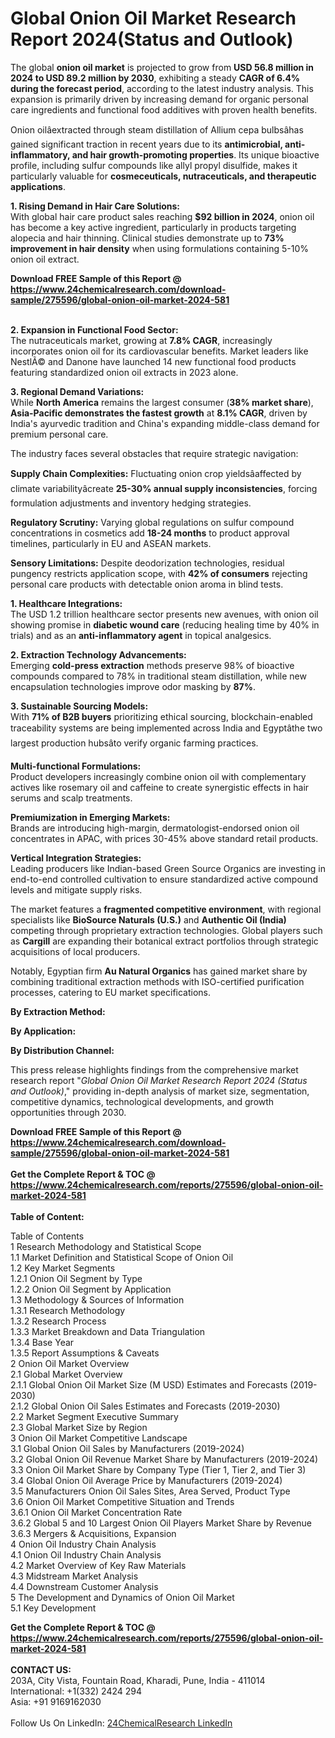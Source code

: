<h1>Global Onion Oil Market Research Report 2024(Status and Outlook)</h1><p>The global <strong>onion oil market</strong> is projected to grow from <strong>USD 56.8 million in 2024 to USD 89.2 million by 2030</strong>, exhibiting a steady <strong>CAGR of 6.4% during the forecast period</strong>, according to the latest industry analysis. This expansion is primarily driven by increasing demand for organic personal care ingredients and functional food additives with proven health benefits.</p><p>Onion oilâextracted through steam distillation of Allium cepa bulbsâhas gained significant traction in recent years due to its <strong>antimicrobial, anti-inflammatory, and hair growth-promoting properties</strong>. Its unique bioactive profile, including sulfur compounds like allyl propyl disulfide, makes it particularly valuable for <strong>cosmeceuticals, nutraceuticals, and therapeutic applications</strong>.</p><p><strong>1. Rising Demand in Hair Care Solutions:</strong><br>
With global hair care product sales reaching <strong>$92 billion in 2024</strong>, onion oil has become a key active ingredient, particularly in products targeting alopecia and hair thinning. Clinical studies demonstrate up to <strong>73% improvement in hair density</strong> when using formulations containing 5-10% onion oil extract.</p><div><b>Download FREE Sample of this Report @ 
            <a href="https://www.24chemicalresearch.com/download-sample/275596/global-onion-oil-market-2024-581">
            https://www.24chemicalresearch.com/download-sample/275596/global-onion-oil-market-2024-581</a></b></div><br><p><strong>2. Expansion in Functional Food Sector:</strong><br>
The nutraceuticals market, growing at <strong>7.8% CAGR</strong>, increasingly incorporates onion oil for its cardiovascular benefits. Market leaders like NestlÃ© and Danone have launched 14 new functional food products featuring standardized onion oil extracts in 2023 alone.</p><p><strong>3. Regional Demand Variations:</strong><br>
While <strong>North America</strong> remains the largest consumer (<strong>38% market share</strong>), <strong>Asia-Pacific demonstrates the fastest growth</strong> at <strong>8.1% CAGR</strong>, driven by India's ayurvedic tradition and China's expanding middle-class demand for premium personal care.</p><p>The industry faces several obstacles that require strategic navigation:</p><p><strong>Supply Chain Complexities:</strong> Fluctuating onion crop yieldsâaffected by climate variabilityâcreate <strong>25-30% annual supply inconsistencies</strong>, forcing formulation adjustments and inventory hedging strategies.</p><p><strong>Regulatory Scrutiny:</strong> Varying global regulations on sulfur compound concentrations in cosmetics add <strong>18-24 months</strong> to product approval timelines, particularly in EU and ASEAN markets.</p><p><strong>Sensory Limitations:</strong> Despite deodorization technologies, residual pungency restricts application scope, with <strong>42% of consumers</strong> rejecting personal care products with detectable onion aroma in blind tests.</p><p><strong>1. Healthcare Integrations:</strong><br>
The USD 1.2 trillion healthcare sector presents new avenues, with onion oil showing promise in <strong>diabetic wound care</strong> (reducing healing time by 40% in trials) and as an <strong>anti-inflammatory agent</strong> in topical analgesics.</p><p><strong>2. Extraction Technology Advancements:</strong><br>
Emerging <strong>cold-press extraction</strong> methods preserve 98% of bioactive compounds compared to 78% in traditional steam distillation, while new encapsulation technologies improve odor masking by <strong>87%</strong>.</p><p><strong>3. Sustainable Sourcing Models:</strong><br>
With <strong>71% of B2B buyers</strong> prioritizing ethical sourcing, blockchain-enabled traceability systems are being implemented across India and Egyptâthe two largest production hubsâto verify organic farming practices.</p><p><strong>Multi-functional Formulations:</strong><br>
	Product developers increasingly combine onion oil with complementary actives like rosemary oil and caffeine to create synergistic effects in hair serums and scalp treatments.</p><p><strong>Premiumization in Emerging Markets:</strong><br>
	Brands are introducing high-margin, dermatologist-endorsed onion oil concentrates in APAC, with prices 30-45% above standard retail products.</p><p><strong>Vertical Integration Strategies:</strong><br>
	Leading producers like Indian-based Green Source Organics are investing in end-to-end controlled cultivation to ensure standardized active compound levels and mitigate supply risks.</p><p>The market features a <strong>fragmented competitive environment</strong>, with regional specialists like <strong>BioSource Naturals (U.S.)</strong> and <strong>Authentic Oil (India)</strong> competing through proprietary extraction technologies. Global players such as <strong>Cargill</strong> are expanding their botanical extract portfolios through strategic acquisitions of local producers.</p><p>Notably, Egyptian firm <strong>Au Natural Organics</strong> has gained market share by combining traditional extraction methods with ISO-certified purification processes, catering to EU market specifications.</p><p><strong>By Extraction Method:</strong></p><p><strong>By Application:</strong></p><p><strong>By Distribution Channel:</strong></p><p>This press release highlights findings from the comprehensive market research report "<em>Global Onion Oil Market Research Report 2024 (Status and Outlook)</em>," providing in-depth analysis of market size, segmentation, competitive dynamics, technological developments, and growth opportunities through 2030.</p><div><b>Download FREE Sample of this Report @ 
            <a href="https://www.24chemicalresearch.com/download-sample/275596/global-onion-oil-market-2024-581">
            https://www.24chemicalresearch.com/download-sample/275596/global-onion-oil-market-2024-581</a></b></div><br><div><b>Get the Complete Report & TOC @ 
            <a href="https://www.24chemicalresearch.com/reports/275596/global-onion-oil-market-2024-581">
            https://www.24chemicalresearch.com/reports/275596/global-onion-oil-market-2024-581</a></b></div><br>
            <b>Table of Content:</b><p>Table of Contents<br />
1 Research Methodology and Statistical Scope<br />
1.1 Market Definition and Statistical Scope of Onion Oil<br />
1.2 Key Market Segments<br />
1.2.1 Onion Oil Segment by Type<br />
1.2.2 Onion Oil Segment by Application<br />
1.3 Methodology & Sources of Information<br />
1.3.1 Research Methodology<br />
1.3.2 Research Process<br />
1.3.3 Market Breakdown and Data Triangulation<br />
1.3.4 Base Year<br />
1.3.5 Report Assumptions & Caveats<br />
2 Onion Oil Market Overview<br />
2.1 Global Market Overview<br />
2.1.1 Global Onion Oil Market Size (M USD) Estimates and Forecasts (2019-2030)<br />
2.1.2 Global Onion Oil Sales Estimates and Forecasts (2019-2030)<br />
2.2 Market Segment Executive Summary<br />
2.3 Global Market Size by Region<br />
3 Onion Oil Market Competitive Landscape<br />
3.1 Global Onion Oil Sales by Manufacturers (2019-2024)<br />
3.2 Global Onion Oil Revenue Market Share by Manufacturers (2019-2024)<br />
3.3 Onion Oil Market Share by Company Type (Tier 1, Tier 2, and Tier 3)<br />
3.4 Global Onion Oil Average Price by Manufacturers (2019-2024)<br />
3.5 Manufacturers Onion Oil Sales Sites, Area Served, Product Type<br />
3.6 Onion Oil Market Competitive Situation and Trends<br />
3.6.1 Onion Oil Market Concentration Rate<br />
3.6.2 Global 5 and 10 Largest Onion Oil Players Market Share by Revenue<br />
3.6.3 Mergers & Acquisitions, Expansion<br />
4 Onion Oil Industry Chain Analysis<br />
4.1 Onion Oil Industry Chain Analysis<br />
4.2 Market Overview of Key Raw Materials<br />
4.3 Midstream Market Analysis<br />
4.4 Downstream Customer Analysis<br />
5 The Development and Dynamics of Onion Oil Market <br />
5.1 Key Development</p><div><b>Get the Complete Report & TOC @ 
            <a href="https://www.24chemicalresearch.com/reports/275596/global-onion-oil-market-2024-581">
            https://www.24chemicalresearch.com/reports/275596/global-onion-oil-market-2024-581</a></b></div><br><b>CONTACT US:</b><br>
            203A, City Vista, Fountain Road, Kharadi, Pune, India - 411014<br>
            International: +1(332) 2424 294<br>
            Asia: +91 9169162030 <br><br>
            Follow Us On LinkedIn: <a href="https://www.linkedin.com/company/24chemicalresearch/">24ChemicalResearch LinkedIn</a>